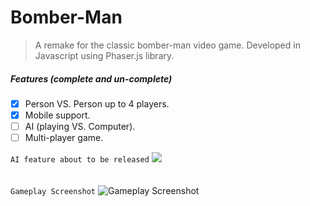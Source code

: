 
# Bomber-Man

> A remake for the classic bomber-man video game.
Developed in Javascript using Phaser.js library.

##### Features (complete and un-complete)
- [x] Person VS. Person up to 4 players.
- [x] Mobile support.
- [ ] AI (playing VS. Computer).
- [ ] Multi-player game.

`AI feature about to be released`
<img src="/sample/gameplay.gif?raw=true">
<br/>
<br/>
<br/>
`Gameplay Screenshot`
![Gameplay Screenshot](http://3.126.2.79/wp-content/uploads/2020/04/bmb2.jpg)


